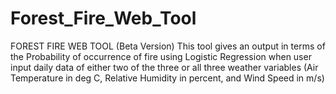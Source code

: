 # Forest_Fire_Web_Tool
FOREST FIRE WEB TOOL (Beta Version) This tool gives an output in terms of the Probability of occurrence of fire using Logistic Regression when user input daily data of either two of the three or all three weather variables (Air Temperature in deg C, Relative Humidity in percent, and Wind Speed in m/s)
